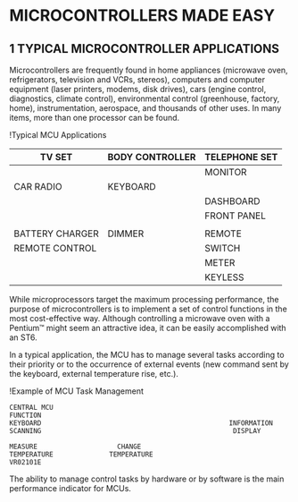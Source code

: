 # MICROCONTROLLERS MADE EASY

## 1 TYPICAL MICROCONTROLLER APPLICATIONS
Microcontrollers are frequently found in home appliances (microwave oven, refrigerators, television and VCRs, stereos), computers and computer equipment (laser printers, modems, disk drives), cars (engine control, diagnostics, climate control), environmental control (greenhouse, factory, home), instrumentation, aerospace, and thousands of other uses. In many items, more than one processor can be found.

!Typical MCU Applications

| TV SET          | BODY CONTROLLER      | TELEPHONE SET |
|------------------|---------------------|---------------|
|                  |                     | MONITOR       |
| CAR RADIO        | KEYBOARD            |               |
|                  |                     | DASHBOARD     |
|                  |                     | FRONT PANEL   |
|                  |                     |               |
| BATTERY CHARGER  | DIMMER              | REMOTE        |
| REMOTE CONTROL    |                     | SWITCH        |
|                  |                     | METER         |
|                  |                     | KEYLESS       |

While microprocessors target the maximum processing performance, the purpose of microcontrollers is to implement a set of control functions in the most cost-effective way. Although controlling a microwave oven with a Pentium™ might seem an attractive idea, it can be easily accomplished with an ST6.

In a typical application, the MCU has to manage several tasks according to their priority or to the occurrence of external events (new command sent by the keyboard, external temperature rise, etc.).

!Example of MCU Task Management

```
CENTRAL MCU
FUNCTION
KEYBOARD                                               INFORMATION
SCANNING                                                DISPLAY

MEASURE                    CHANGE
TEMPERATURE              TEMPERATURE
VR02101E
```

The ability to manage control tasks by hardware or by software is the main performance indicator for MCUs.